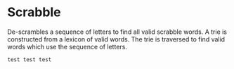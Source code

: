 # Scrabble

De-scrambles a sequence of letters to find all valid scrabble words. 
A trie is constructed from a lexicon of valid words. The trie is traversed to find valid words which use the sequence of letters.

`test
test
test
`
